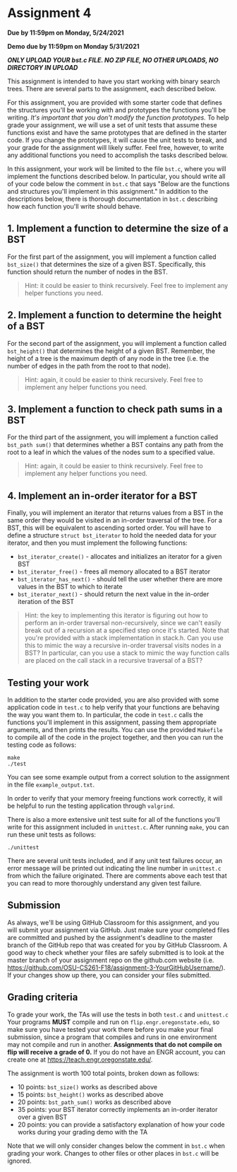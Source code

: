 # Assignment 4

**Due by 11:59pm on Monday, 5/24/2021**

**Demo due by 11:59pm on Monday 5/31/2021**

***ONLY UPLOAD YOUR bst.c FILE. NO ZIP FILE, NO OTHER UPLOADS, NO DIRECTORY IN UPLOAD***

This assignment is intended to have you start working with binary search trees.  There are several parts to the assignment, each described below.

For this assignment, you are provided with some starter code that defines the structures you'll be working with and prototypes the functions you'll be writing.  *It's important that you don't modify the function prototypes.*  To help grade your assignment, we will use a set of unit tests that assume these functions exist and have the same prototypes that are defined in the starter code.  If you change the prototypes, it will cause the unit tests to break, and your grade for the assignment will likely suffer.  Feel free, however, to write any additional functions you need to accomplish the tasks described below.

In this assignment, your work will be limited to the file `bst.c`, where you will implement the functions described below.  In particular, you should write all of your code below the comment in `bst.c` that says "Below are the functions and structures you'll implement in this assignment."  In addition to the descriptions below, there is thorough documentation in `bst.c` describing how each function you'll write should behave.

## 1. Implement a function to determine the size of a BST

For the first part of the assignment, you will implement a function called `bst_size()` that determines the size of a given BST.  Specifically, this function should return the number of nodes in the BST.

> Hint: it could be easier to think recursively.  Feel free to implement any helper functions you need.

## 2. Implement a function to determine the height of a BST

For the second part of the assignment, you will implement a function called `bst_height()` that determines the height of a given BST.  Remember, the height of a tree is the maximum depth of any node in the tree (i.e. the number of edges in the path from the root to that node).

> Hint: again, it could be easier to think recursively.  Feel free to implement any helper functions you need.

## 3. Implement a function to check path sums in a BST

For the third part of the assignment, you will implement a function called `bst_path sum()` that determines whether a BST contains any path from the root to a leaf in which the values of the nodes sum to a specified value.

> Hint: again, it could be easier to think recursively.  Feel free to implement any helper functions you need.

## 4. Implement an in-order iterator for a BST

Finally, you will implement an iterator that returns values from a BST in the same order they would be visited in an in-order traversal of the tree.  For a BST, this will be equivalent to ascending sorted order.  You will have to define a structure `struct bst_iterator` to hold the needed data for your iterator, and then you must implement the following functions:

* `bst_iterator_create()` - allocates and initializes an iterator for a given BST
* `bst_iterator_free()` - frees all memory allocated to a BST iterator
* `bst_iterator_has_next()` - should tell the user whether there are more values in the BST to which to iterate
* `bst_iterator_next()` - should return the next value in the in-order iteration of the BST

>Hint: the key to implementing this iterator is figuring out how to perform an in-order traversal non-recursively, since we can't easily break out of a recursion at a specified step once it's started.  Note that you're provided with a stack implementation in stack.h.  Can you use this to mimic the way a recursive in-order traversal visits nodes in a BST?  In particular, can you use a stack to mimic the way function calls are placed on the call stack in a recursive traversal of a BST?

## Testing your work

In addition to the starter code provided, you are also provided with some application code in `test.c` to help verify that your functions are behaving the way you want them to.  In particular, the code in `test.c` calls the functions you'll implement in this assignment, passing them appropriate arguments, and then prints the results.  You can use the provided `Makefile` to compile all of the code in the project together, and then you can run the testing code as follows:
```
make
./test
```
You can see some example output from a correct solution to the assignment in the file `example_output.txt`.

In order to verify that your memory freeing functions work correctly, it will be helpful to run the testing application through `valgrind`.

There is also a more extensive unit test suite for all of the functions you'll write for this assignment included in `unittest.c`.  After running `make`, you can run these unit tests as follows:
```
./unittest
```
There are several unit tests included, and if any unit test failures occur, an error message will be printed out indicating the line number in `unittest.c` from which the failure originated.  There are comments above each test that you can read to more thoroughly understand any given test failure.

## Submission

As always, we'll be using GitHub Classroom for this assignment, and you will submit your assignment via GitHub. Just make sure your completed files are committed and pushed by the assignment's deadline to the master branch of the GitHub repo that was created for you by GitHub Classroom. A good way to check whether your files are safely submitted is to look at the master branch of your assignment repo on the github.com website (i.e. https://github.com/OSU-CS261-F18/assignment-3-YourGitHubUsername/). If your changes show up there, you can consider your files submitted.

## Grading criteria

To grade your work, the TAs will use the tests in both `test.c` and `unittest.c` Your programs **MUST** compile and run on `flip.engr.oregonstate.edu`, so make sure you have tested your work there before you make your final submission, since a program that compiles and runs in one environment may not compile and run in another.  **Assignments that do not compile on flip will receive a grade of 0.**  If you do not have an ENGR account, you can create one at https://teach.engr.oregonstate.edu/.

The assignment is worth 100 total points, broken down as follows:

* 10 points: `bst_size()` works as described above
* 15 points: `bst_height()` works as described above
* 20 points: `bst_path_sum()` works as described above
* 35 points: your BST iterator correctly implements an in-order iterator over a given BST
* 20 points: you can provide a satisfactory explanation of how your code works during your grading demo with the TA

Note that we will only consider changes below the comment in `bst.c` when grading your work.  Changes to other files or other places in `bst.c` will be ignored.
